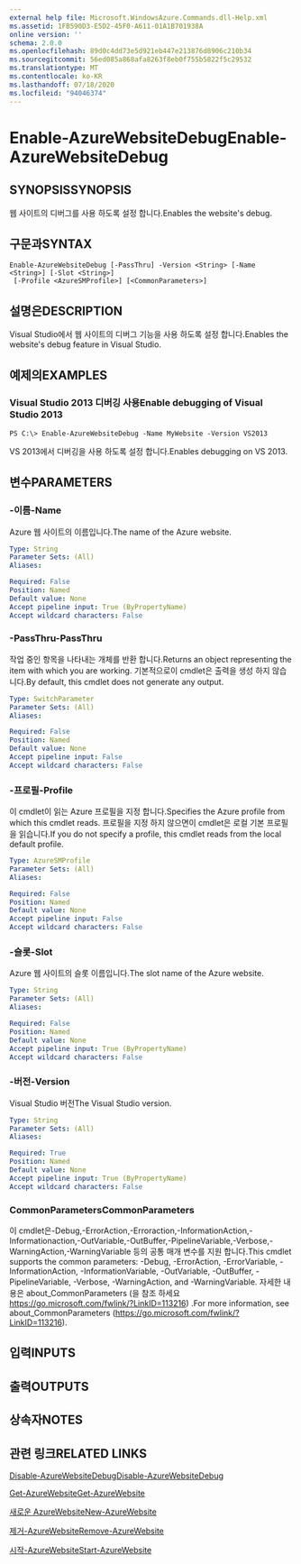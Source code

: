```yaml
---
external help file: Microsoft.WindowsAzure.Commands.dll-Help.xml
ms.assetid: 1FB590D3-E5D2-45F0-A611-01A1B701938A
online version: ''
schema: 2.0.0
ms.openlocfilehash: 89d0c4dd73e5d921eb447e213876d8906c210b34
ms.sourcegitcommit: 56ed085a868afa8263f8eb0f755b5822f5c29532
ms.translationtype: MT
ms.contentlocale: ko-KR
ms.lasthandoff: 07/18/2020
ms.locfileid: "94046374"
---
```

# <span data-ttu-id="9cc23-101">Enable-AzureWebsiteDebug</span><span class="sxs-lookup"><span data-stu-id="9cc23-101">Enable-AzureWebsiteDebug</span></span>

## <span data-ttu-id="9cc23-102">SYNOPSIS</span><span class="sxs-lookup"><span data-stu-id="9cc23-102">SYNOPSIS</span></span>
<span data-ttu-id="9cc23-103">웹 사이트의 디버그를 사용 하도록 설정 합니다.</span><span class="sxs-lookup"><span data-stu-id="9cc23-103">Enables the website's debug.</span></span>

## <span data-ttu-id="9cc23-104">구문과</span><span class="sxs-lookup"><span data-stu-id="9cc23-104">SYNTAX</span></span>

```
Enable-AzureWebsiteDebug [-PassThru] -Version <String> [-Name <String>] [-Slot <String>]
 [-Profile <AzureSMProfile>] [<CommonParameters>]
```

## <span data-ttu-id="9cc23-105">설명은</span><span class="sxs-lookup"><span data-stu-id="9cc23-105">DESCRIPTION</span></span>
<span data-ttu-id="9cc23-106">Visual Studio에서 웹 사이트의 디버그 기능을 사용 하도록 설정 합니다.</span><span class="sxs-lookup"><span data-stu-id="9cc23-106">Enables the website's debug feature in Visual Studio.</span></span>

## <span data-ttu-id="9cc23-107">예제의</span><span class="sxs-lookup"><span data-stu-id="9cc23-107">EXAMPLES</span></span>

### <span data-ttu-id="9cc23-108">Visual Studio 2013 디버깅 사용</span><span class="sxs-lookup"><span data-stu-id="9cc23-108">Enable debugging of Visual Studio 2013</span></span>
```
PS C:\> Enable-AzureWebsiteDebug -Name MyWebsite -Version VS2013
```

<span data-ttu-id="9cc23-109">VS 2013에서 디버깅을 사용 하도록 설정 합니다.</span><span class="sxs-lookup"><span data-stu-id="9cc23-109">Enables debugging on VS 2013.</span></span>

## <span data-ttu-id="9cc23-110">변수</span><span class="sxs-lookup"><span data-stu-id="9cc23-110">PARAMETERS</span></span>

### <span data-ttu-id="9cc23-111">-이름</span><span class="sxs-lookup"><span data-stu-id="9cc23-111">-Name</span></span>
<span data-ttu-id="9cc23-112">Azure 웹 사이트의 이름입니다.</span><span class="sxs-lookup"><span data-stu-id="9cc23-112">The name of the Azure website.</span></span>

```yaml
Type: String
Parameter Sets: (All)
Aliases: 

Required: False
Position: Named
Default value: None
Accept pipeline input: True (ByPropertyName)
Accept wildcard characters: False
```

### <span data-ttu-id="9cc23-113">-PassThru</span><span class="sxs-lookup"><span data-stu-id="9cc23-113">-PassThru</span></span>
<span data-ttu-id="9cc23-114">작업 중인 항목을 나타내는 개체를 반환 합니다.</span><span class="sxs-lookup"><span data-stu-id="9cc23-114">Returns an object representing the item with which you are working.</span></span>
<span data-ttu-id="9cc23-115">기본적으로이 cmdlet은 출력을 생성 하지 않습니다.</span><span class="sxs-lookup"><span data-stu-id="9cc23-115">By default, this cmdlet does not generate any output.</span></span>

```yaml
Type: SwitchParameter
Parameter Sets: (All)
Aliases: 

Required: False
Position: Named
Default value: None
Accept pipeline input: False
Accept wildcard characters: False
```

### <span data-ttu-id="9cc23-116">-프로필</span><span class="sxs-lookup"><span data-stu-id="9cc23-116">-Profile</span></span>
<span data-ttu-id="9cc23-117">이 cmdlet이 읽는 Azure 프로필을 지정 합니다.</span><span class="sxs-lookup"><span data-stu-id="9cc23-117">Specifies the Azure profile from which this cmdlet reads.</span></span>
<span data-ttu-id="9cc23-118">프로필을 지정 하지 않으면이 cmdlet은 로컬 기본 프로필을 읽습니다.</span><span class="sxs-lookup"><span data-stu-id="9cc23-118">If you do not specify a profile, this cmdlet reads from the local default profile.</span></span>

```yaml
Type: AzureSMProfile
Parameter Sets: (All)
Aliases: 

Required: False
Position: Named
Default value: None
Accept pipeline input: False
Accept wildcard characters: False
```

### <span data-ttu-id="9cc23-119">-슬롯</span><span class="sxs-lookup"><span data-stu-id="9cc23-119">-Slot</span></span>
<span data-ttu-id="9cc23-120">Azure 웹 사이트의 슬롯 이름입니다.</span><span class="sxs-lookup"><span data-stu-id="9cc23-120">The slot name of the Azure website.</span></span>

```yaml
Type: String
Parameter Sets: (All)
Aliases: 

Required: False
Position: Named
Default value: None
Accept pipeline input: True (ByPropertyName)
Accept wildcard characters: False
```

### <span data-ttu-id="9cc23-121">-버전</span><span class="sxs-lookup"><span data-stu-id="9cc23-121">-Version</span></span>
<span data-ttu-id="9cc23-122">Visual Studio 버전</span><span class="sxs-lookup"><span data-stu-id="9cc23-122">The Visual Studio version.</span></span>

```yaml
Type: String
Parameter Sets: (All)
Aliases: 

Required: True
Position: Named
Default value: None
Accept pipeline input: True (ByPropertyName)
Accept wildcard characters: False
```

### <span data-ttu-id="9cc23-123">CommonParameters</span><span class="sxs-lookup"><span data-stu-id="9cc23-123">CommonParameters</span></span>
<span data-ttu-id="9cc23-124">이 cmdlet은-Debug,-ErrorAction,-Erroraction,-InformationAction,-Informationaction,-OutVariable,-OutBuffer,-PipelineVariable,-Verbose,-WarningAction,-WarningVariable 등의 공통 매개 변수를 지원 합니다.</span><span class="sxs-lookup"><span data-stu-id="9cc23-124">This cmdlet supports the common parameters: -Debug, -ErrorAction, -ErrorVariable, -InformationAction, -InformationVariable, -OutVariable, -OutBuffer, -PipelineVariable, -Verbose, -WarningAction, and -WarningVariable.</span></span> <span data-ttu-id="9cc23-125">자세한 내용은 about_CommonParameters (을 참조 하세요 https://go.microsoft.com/fwlink/?LinkID=113216) .</span><span class="sxs-lookup"><span data-stu-id="9cc23-125">For more information, see about_CommonParameters (https://go.microsoft.com/fwlink/?LinkID=113216).</span></span>

## <span data-ttu-id="9cc23-126">입력</span><span class="sxs-lookup"><span data-stu-id="9cc23-126">INPUTS</span></span>

## <span data-ttu-id="9cc23-127">출력</span><span class="sxs-lookup"><span data-stu-id="9cc23-127">OUTPUTS</span></span>

## <span data-ttu-id="9cc23-128">상속자</span><span class="sxs-lookup"><span data-stu-id="9cc23-128">NOTES</span></span>

## <span data-ttu-id="9cc23-129">관련 링크</span><span class="sxs-lookup"><span data-stu-id="9cc23-129">RELATED LINKS</span></span>

[<span data-ttu-id="9cc23-130">Disable-AzureWebsiteDebug</span><span class="sxs-lookup"><span data-stu-id="9cc23-130">Disable-AzureWebsiteDebug</span></span>](./Disable-AzureWebsiteDebug.md)

[<span data-ttu-id="9cc23-131">Get-AzureWebsite</span><span class="sxs-lookup"><span data-stu-id="9cc23-131">Get-AzureWebsite</span></span>](./Get-AzureWebsite.md)

[<span data-ttu-id="9cc23-132">새로운 AzureWebsite</span><span class="sxs-lookup"><span data-stu-id="9cc23-132">New-AzureWebsite</span></span>](./New-AzureWebsite.md)

[<span data-ttu-id="9cc23-133">제거-AzureWebsite</span><span class="sxs-lookup"><span data-stu-id="9cc23-133">Remove-AzureWebsite</span></span>](./Remove-AzureWebsite.md)

[<span data-ttu-id="9cc23-134">시작-AzureWebsite</span><span class="sxs-lookup"><span data-stu-id="9cc23-134">Start-AzureWebsite</span></span>](./Start-AzureWebsite.md)


